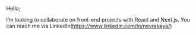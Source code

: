 
 Hello;
 
 
 I’m looking to collaborate on front-end projects with React and Next.js.
 You can reach me via LinkedIn(https://www.linkedin.com/in/nevrakaya/)
